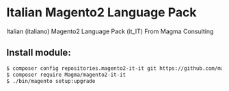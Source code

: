 # Italian Magento2 Language Pack
Italian (italiano) Magento2 Language Pack (it_IT) From Magma Consulting

## Install module:

```bash
$ composer config repositories.magento2-it-it git https://github.com/magma/magento2-it-it.git
$ composer require Magma/magento2-it-it
$ ./bin/magento setup:upgrade
```
